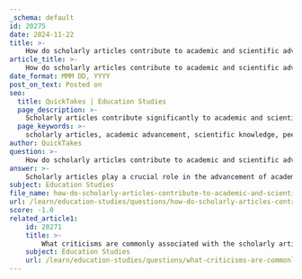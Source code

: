 ```yaml
---
_schema: default
id: 20275
date: 2024-11-22
title: >-
    How do scholarly articles contribute to academic and scientific advancement?
article_title: >-
    How do scholarly articles contribute to academic and scientific advancement?
date_format: MMM DD, YYYY
post_on_text: Posted on
seo:
  title: QuickTakes | Education Studies
  page_description: >-
    Scholarly articles contribute significantly to academic and scientific advancement by sharing new findings, enhancing the credibility of research through peer review, influencing real-world policies, improving research practices, and promoting collaboration and accessibility in the research community.
  page_keywords: >-
    scholarly articles, academic advancement, scientific knowledge, peer review, evidence-based policy, research dissemination, research practices, open-access journals, collaboration, continuous improvement
author: QuickTakes
question: >-
    How do scholarly articles contribute to academic and scientific advancement?
answer: >-
    Scholarly articles play a crucial role in the advancement of academic and scientific knowledge through several key mechanisms:\n\n1. **Contribution to Knowledge**: Scholarly articles are often the first to report new research findings, methodologies, and data. This contributes to the ongoing dialogue within specific fields, allowing researchers to build upon each other's work. By addressing gaps in the literature, these articles help to refine and expand the body of knowledge. For instance, a systematic review can identify areas that have not been adequately explored, prompting new research initiatives.\n\n2. **Peer Review Process**: The peer review process is fundamental to the credibility of scholarly articles. Before publication, articles are evaluated by experts in the field, ensuring that the research is rigorous, valid, and reliable. This process not only enhances the quality of the published work but also helps maintain the integrity of the scientific record. The peer review system serves as a quality control mechanism, validating academic work and providing a foundation for the credibility of scientific findings.\n\n3. **Influence on Policy and Practice**: Scholarly articles can significantly influence policy and practice by providing evidence-based insights that inform decision-making. For example, research findings published in academic journals can lead to changes in health policies or educational practices, demonstrating the real-world impact of academic scholarship.\n\n4. **Dissemination of Knowledge**: Academic journals serve as platforms for disseminating research findings to a broader audience, including practitioners, policymakers, and the general public. This dissemination is vital for ensuring that research is not only conducted but also communicated effectively to those who can apply it in practice. Collaborative efforts between academics and practitioners can enhance the relevance and uptake of research findings.\n\n5. **Improvement of Research Practices**: The publication of scholarly articles encourages transparency and replicability in research. By adhering to established reporting guidelines, researchers can improve the rigor and credibility of their studies. This commitment to high standards fosters a culture of continuous improvement within the academic community.\n\n6. **Accessibility and Collaboration**: The increasing availability of open-access journals has improved the accessibility of scholarly articles, allowing a wider audience to engage with research findings. This accessibility promotes collaboration across disciplines and geographical boundaries, further driving innovation and knowledge sharing.\n\nIn summary, scholarly articles are essential for the advancement of academic and scientific knowledge. They facilitate the sharing of new research, ensure the quality and integrity of published work through peer review, influence real-world practices, and promote collaboration and accessibility within the research community.
subject: Education Studies
file_name: how-do-scholarly-articles-contribute-to-academic-and-scientific-advancement.md
url: /learn/education-studies/questions/how-do-scholarly-articles-contribute-to-academic-and-scientific-advancement
score: -1.0
related_article1:
    id: 20271
    title: >-
        What criticisms are commonly associated with the scholarly article publication process?
    subject: Education Studies
    url: /learn/education-studies/questions/what-criticisms-are-commonly-associated-with-the-scholarly-article-publication-process
---
```


&nbsp;